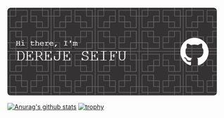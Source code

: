 ![Header](./github-header-image.png)
<!-- <a href="https://app.daily.dev/DailyDevTips"><img src="https://github.com/drjseifu1991/My_profile/blob/main/devcard.svg" width="400" alt="Dereje Seifu's Dev Card"/></a> -->
[![Anurag's github stats](https://github-readme-stats.vercel.app/api?username=drjseifu1991)](https://github.com/asdsda/github-readme-stats)
[![trophy](https://github-profile-trophy.vercel.app/?username=drjseifu1991&theme=onedark)](https://github.com/ryo-ma/github-profile-trophy)
